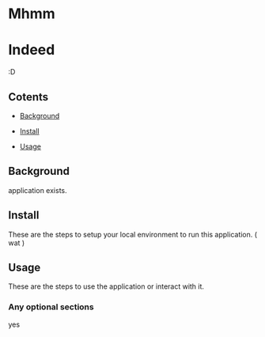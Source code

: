# Mhmm
# Indeed
:D

## Cotents

- [Background](#background)

- [Install](#install)

- [Usage](#usage)

## Background

 application exists.

## Install

These are the steps to setup your local environment to run this application.  ( wat  )

## Usage

These are the steps to use the application or interact with it.

### Any optional sections
yes
